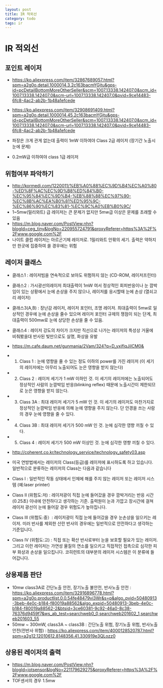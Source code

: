 ```yaml
---
layout: post
title: IR 적외선
category: todo
tags: ir
---
```


# IR 적외선

## 포인트 레이저
* https://ko.aliexpress.com/item/32867689057.html?spm=a2g0o.detail.1000014.3.2c163bacmYGjtu&gps-id=pcDetailBottomMoreOtherSeller&scm=1007.13338.142407.0&scm_id=1007.13338.142407.0&scm-url=1007.13338.142407.0&pvid=9ce14483-6fc8-4ac2-ab2b-1b48a1efcede 
* https://ko.aliexpress.com/item/32908691409.html?spm=a2g0o.detail.1000014.45.2c163bacmYGjtu&gps-id=pcDetailBottomMoreOtherSeller&scm=1007.13338.142407.0&scm_id=1007.13338.142407.0&scm-url=1007.13338.142407.0&pvid=9ce14483-6fc8-4ac2-ab2b-1b48a1efcede

* 파장은 크게 관게 없는데 출력이 1mW 이하여야  Class 2급  레이저  (장기간  노출시 눈에  문제)
* 0.2mW급 이하여야 class 1급 레이저

## 위험여부 파악하기
* http://kormedi.com/1220011/%EB%A0%88%EC%9D%B4%EC%A0%80-%ED%8F%AC%EC%9D%B8%ED%84%B0-%EC%95%84%EC%9D%B4-%EB%88%88%EC%97%90-%EC%8B%AC%EA%B0%81%ED%95%9C-%EC%86%90%EC%83%81-%EC%9C%A0%EB%B0%9C/
* 1~5mw(밀리와트) 급 레이저는 큰 문제가 없지만 5mw급 이상은 문제를 초래할 수 있음
* https://m.blog.naver.com/PostView.nhn?blogId=ceg_tiny&logNo=220955724791&proxyReferer=https%3A%2F%2Fwww.google.com%2F
* 나이트 클럽 레이저는 아르곤기체 레이저로. 1밀리와트 안팎의 세기. 출력은 약하지만 한곳에 집중하여 쏠 경우에는 위험

## 레이저 클래스
* 클래스1 : 레이저빔을 연속적으로 보아도 위험하지 않는 (CD-ROM, 레이저프린터)
* 클래스2 : 가시광선의레이저 최대출력이 1mW 여서 정상적인 회피반응이나 눈 깜박임이 있는 상황에서 눈에 손상을 주지 않으나, 레이저를 응시할때 눈에 손상 (열쇠고리 레이저)
* 클래스3(A,B) : 장난감 레이저, 레이저 포인터, 조명 레이저. 최대출력이 5mw로 일상적인 경우에 눈에 손상을 줄수 있으며 레이저 포인터 규제의 쟁점이 되는 단계, 최대출력이 500mw로 눈에 상당한 손상을 줄 수 있음.
* 클래스4 : 레이저 강도의 차이가 크지만 직선으로 나가는 레이저의 특성상 거울에 비춰봤을대 반사된 빛만으로도 실명, 화상을 유발

* https://m.cafe.daum.net/gunmania/2Vam/324?q=D_yxjflqJiICM0&
* 1) Class 1 : 눈에 영향을 줄 수 있는 정도 이하의 power를 가진 레이저 (이 세기의 레이저에는 아무리 노출되어도 눈은 영향을 받지 않는다)
* 2) Class 2 : 레이저 세기가 1 mW 이하인 것. 이 세기의 레이저에는 노출되어도 정상적인 사람의 눈깜박임 반응(blinking reflex) 때문에 노출시간이 제한되므로 눈은 영향을 받지 않는다.
* 3) Class 3A : 최대 레이저 세기가 5 mW 인 것. 이 세기의 레이저도 마찬가지로 정상적인 눈깜박임 반응에 의해 눈에 영향을 주지 않는다. 단 안경을 쓰는 사람의 경우 눈에 영향을 줄 수 있다.
* 4) Class 3B : 최대 레이저 세기가 500 mW 인 것. 눈에 심각한 영향 끼칠 수 있다.
* 5) Class 4 : 레이저 세기가 500 mW 이상인 것. 눈에 심각한 영향 끼칠 수 있다.
* http://coherent.co.kr/technology_service/technology_safety03.asp
* 미국 연방법에서는 레이저의 Class(등급)를 레이저에 표시하도록 하고 있습니다. 일반적으로 분류하는 레이저의 Class는 다음과 같습니다
* Class I : 일반적인 작동 상태에서 인체에 해를 주지 않는 레이저 또는 레이저 시스템 (예:laser printer)
* Class II (위험도:저) : 레이저광이 직접 눈에 들어갔을 경우 깜박거리는 반응 시간(0.25초) 이내에 안전하다고 생각하는 기준. 출력원이 눈과
가깝고 장시간에 걸쳐 레이저 광선이 눈에 들어갈 경우 위험도가 높아집니다.
* Class III (위험도:중）: 레이저광이 직접 눈에 들어갔을 경우 눈손상을 일으키는 레이저. 미러 반사를 제외한 산란 반사의 경우에는 일반적으로
안전하다고 생각하는 기준입니다.
* Class IV (위험도:고) : 직접 또는 확산 반사로부터 눈을 보호할 필요가 있는 레이저. 그리고 이런 레이저는 가연성 물질의 연소를 일으키고
직접적인 접촉으로 심각한 피부 화상과 손상을 일으킵니다. 코히런트의 대부분의 레이저 시스템은 이 분류에 들어갑니다.

## 상용제품 판단
* 10mw class3A로 간단노출 안전, 장기노출 불안전, 반사노출 안전 : https://ko.aliexpress.com/item/32916896778.html?spm=a2g0o.productlist.0.0.54fe48479vi3Wr&s=p&algo_pvid=50480913-3beb-4e0c-b184-f80019a88562&algo_expid=50480913-3beb-4e0c-b184-f80019a88562-2&btsid=3ce60381-9c92-46a0-8c38-76376d9459f7&ws_ab_test=searchweb0_0,searchweb201602_1,searchweb201603_55
* 50mw ~ 300mW, class3A ~ class3B : 간단노출 위험, 장기노출 위험, 반사노출 안전(전반사 위험) : https://ko.aliexpress.com/item/4000128520787.html?spm=a2g12.12010612.8148356.41.330919e3QLozz0

## 상용된 레이저의 출력
* https://m.blog.naver.com/PostView.nhn?blogId=iotsensor&logNo=221179629275&proxyReferer=https%3A%2F%2Fwww.google.com%2F
* TOF센서의 경우 1.5mw
